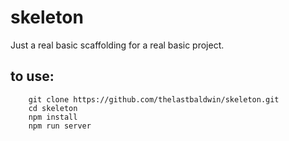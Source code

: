 # skeleton

Just a real basic scaffolding for a real basic project. 

## to use:

```
	git clone https://github.com/thelastbaldwin/skeleton.git
	cd skeleton
	npm install
	npm run server
```
